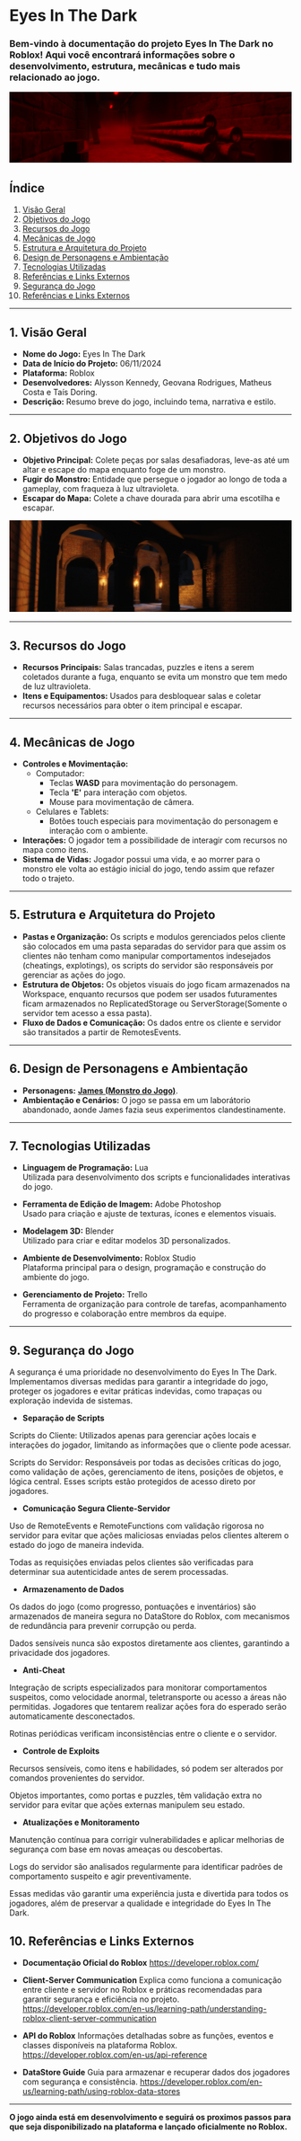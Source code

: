 # Eyes In The Dark

### Bem-vindo à documentação do projeto **Eyes In The Dark** no Roblox! Aqui você encontrará informações sobre o desenvolvimento, estrutura, mecânicas e tudo mais relacionado ao jogo.

<img src="Visuals/Red-Room.png">

## Índice

1. [Visão Geral](#1-visão-geral)
2. [Objetivos do Jogo](#2-objetivos-do-jogo)
3. [Recursos do Jogo](#3-recursos-do-jogo)
4. [Mecânicas de Jogo](#4-mecânicas-de-jogo)
5. [Estrutura e Arquitetura do Projeto](#5-estrutura-e-arquitetura-do-projeto)
6. [Design de Personagens e Ambientação](#6-design-de-personagens-e-ambientação)
7. [Tecnologias Utilizadas](#7-tecnologias-utilizadas)
8. [Referências e Links Externos](#8-referências-e-links-externos)
9. [Segurança do Jogo](#9-segurança-do-jogo)
10. [Referências e Links Externos](#10-referências-e-links-externos)

---

## 1. Visão Geral

- **Nome do Jogo:** Eyes In The Dark
- **Data de Início do Projeto:** 06/11/2024
- **Plataforma:** Roblox
- **Desenvolvedores:** Alysson Kennedy, Geovana Rodrigues, Matheus Costa e Taís Doring.
- **Descrição:** Resumo breve do jogo, incluindo tema, narrativa e estilo.

---

## 2. Objetivos do Jogo

- **Objetivo Principal:** Colete peças por salas desafiadoras, leve-as até um altar e escape do mapa enquanto foge de um monstro.
- **Fugir do Monstro:** Entidade que persegue o jogador ao longo de toda a gameplay, com fraqueza à luz ultravioleta.
- **Escapar do Mapa:** Colete a chave dourada para abrir uma escotilha e escapar.

<img src="Visuals/Medieval-Yard.png">

---

## 3. Recursos do Jogo

- **Recursos Principais:** Salas trancadas, puzzles e itens a serem coletados durante a fuga, enquanto se evita um monstro que tem medo de luz ultravioleta.
- **Itens e Equipamentos:** Usados para desbloquear salas e coletar recursos necessários para obter o item principal e escapar.

---

## 4. Mecânicas de Jogo

- **Controles e Movimentação:**
  - Computador:
    - Teclas **WASD** para movimentação do personagem.
    - Tecla **'E'** para interação com objetos.
    - Mouse para movimentação de câmera.
  - Celulares e Tablets:
    - Botões touch especiais para movimentação do personagem e interação com o ambiente.
- **Interações:** O jogador tem a possibilidade de interagir com recursos no mapa como itens.
- **Sistema de Vidas:** Jogador possui uma vida, e ao morrer para o monstro ele volta ao estágio inicial do jogo, tendo assim que refazer todo o trajeto.

---

## 5. Estrutura e Arquitetura do Projeto

- **Pastas e Organização:** Os scripts e modulos gerenciados pelos cliente são colocados em uma pasta separadas do servidor para que assim os clientes não tenham como manipular comportamentos indesejados (cheatings, explotings), os scripts do servidor são responsáveis por gerenciar as ações do jogo.
- **Estrutura de Objetos:** Os objetos visuais do jogo ficam armazenados na Workspace, enquanto recursos que podem ser usados futuramentes ficam armazenados no ReplicatedStorage ou ServerStorage(Somente o servidor tem acesso a essa pasta).
- **Fluxo de Dados e Comunicação:** Os dados entre os cliente e servidor são transitados a partir de RemotesEvents.

---

## 6. Design de Personagens e Ambientação
- **Personagens:** [**James (Monstro do Jogo)**](https://github.com/AlyssonKe/Eyes-In-The-Dark/tree/main/Monster).
- **Ambientação e Cenários:** O jogo se passa em um laborátorio abandonado, aonde James fazia seus experimentos clandestinamente.


---

## 7. Tecnologias Utilizadas

- **Linguagem de Programação:** Lua  
  Utilizada para desenvolvimento dos scripts e funcionalidades interativas do jogo.

- **Ferramenta de Edição de Imagem:** Adobe Photoshop  
  Usado para criação e ajuste de texturas, ícones e elementos visuais.

- **Modelagem 3D:** Blender  
  Utilizado para criar e editar modelos 3D personalizados.

- **Ambiente de Desenvolvimento:** Roblox Studio  
  Plataforma principal para o design, programação e construção do ambiente do jogo.

- **Gerenciamento de Projeto:** Trello  
  Ferramenta de organização para controle de tarefas, acompanhamento do progresso e colaboração entre membros da equipe.

---

## 9. Segurança do Jogo

A segurança é uma prioridade no desenvolvimento do Eyes In The Dark. Implementamos diversas medidas para garantir a integridade do jogo, proteger os jogadores e evitar práticas indevidas, como trapaças ou exploração indevida de sistemas.

- **Separação de Scripts**

Scripts do Cliente: Utilizados apenas para gerenciar ações locais e interações do jogador, limitando as informações que o cliente pode acessar.

Scripts do Servidor: Responsáveis por todas as decisões críticas do jogo, como validação de ações, gerenciamento de itens, posições de objetos, e lógica central. Esses scripts estão protegidos de acesso direto por jogadores.


- **Comunicação Segura Cliente-Servidor**

Uso de RemoteEvents e RemoteFunctions com validação rigorosa no servidor para evitar que ações maliciosas enviadas pelos clientes alterem o estado do jogo de maneira indevida.

Todas as requisições enviadas pelos clientes são verificadas para determinar sua autenticidade antes de serem processadas.


- **Armazenamento de Dados**

Os dados do jogo (como progresso, pontuações e inventários) são armazenados de maneira segura no DataStore do Roblox, com mecanismos de redundância para prevenir corrupção ou perda.

Dados sensíveis nunca são expostos diretamente aos clientes, garantindo a privacidade dos jogadores.


- **Anti-Cheat**

Integração de scripts especializados para monitorar comportamentos suspeitos, como velocidade anormal, teletransporte ou acesso a áreas não permitidas. Jogadores que tentarem realizar ações fora do esperado serão automaticamente desconectados.

Rotinas periódicas verificam inconsistências entre o cliente e o servidor.


- **Controle de Exploits**

Recursos sensíveis, como itens e habilidades, só podem ser alterados por comandos provenientes do servidor.

Objetos importantes, como portas e puzzles, têm validação extra no servidor para evitar que ações externas manipulem seu estado.


- **Atualizações e Monitoramento**

Manutenção contínua para corrigir vulnerabilidades e aplicar melhorias de segurança com base em novas ameaças ou descobertas.

Logs do servidor são analisados regularmente para identificar padrões de comportamento suspeito e agir preventivamente.

Essas medidas vão garantir uma experiência justa e divertida para todos os jogadores, além de preservar a qualidade e integridade do Eyes In The Dark.


## 10. Referências e Links Externos

- **Documentação Oficial do Roblox**
https://developer.roblox.com/

- **Client-Server Communication**
Explica como funciona a comunicação entre cliente e servidor no Roblox e práticas recomendadas para garantir segurança e eficiência no projeto.
https://developer.roblox.com/en-us/learning-path/understanding-roblox-client-server-communication

- **API do Roblox**
Informações detalhadas sobre as funções, eventos e classes disponíveis na plataforma Roblox.
https://developer.roblox.com/en-us/api-reference

- **DataStore Guide**
Guia para armazenar e recuperar dados dos jogadores com segurança e consistência.
https://developer.roblox.com/en-us/learning-path/using-roblox-data-stores
  
---

**O jogo ainda está em desenvolvimento e seguirá os proximos passos para que seja disponibilizado na plataforma e lançado oficialmente no Roblox.**
